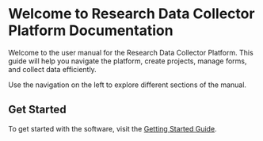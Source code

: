 # Welcome to Research Data Collector Platform Documentation

Welcome to the user manual for the Research Data Collector Platform. This guide will help you navigate the platform, create projects, manage forms, and collect data efficiently.

Use the navigation on the left to explore different sections of the manual.


## Get Started

To get started with the software, visit the [Getting Started Guide](./guide/getting-started.md).
